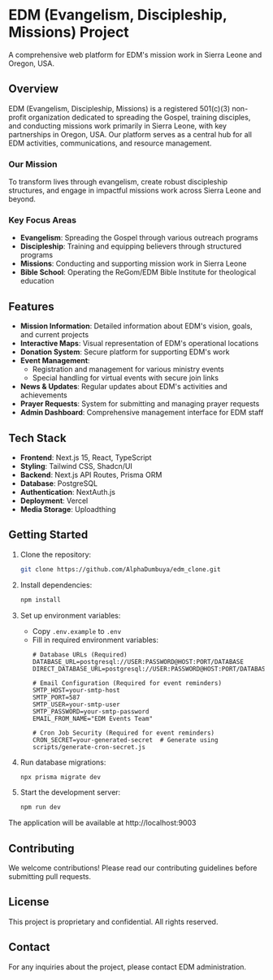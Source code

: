 # EDM (Evangelism, Discipleship, Missions) Project

A comprehensive web platform for EDM's mission work in Sierra Leone and Oregon, USA.

<!-- Last updated: July 25, 2025 -->

## Overview

EDM (Evangelism, Discipleship, Missions) is a registered 501(c)(3) non-profit organization dedicated to spreading the Gospel, training disciples, and conducting missions work primarily in Sierra Leone, with key partnerships in Oregon, USA. Our platform serves as a central hub for all EDM activities, communications, and resource management.

### Our Mission
To transform lives through evangelism, create robust discipleship structures, and engage in impactful missions work across Sierra Leone and beyond.

### Key Focus Areas
- **Evangelism**: Spreading the Gospel through various outreach programs
- **Discipleship**: Training and equipping believers through structured programs
- **Missions**: Conducting and supporting mission work in Sierra Leone
- **Bible School**: Operating the ReGom/EDM Bible Institute for theological education

## Features

- **Mission Information**: Detailed information about EDM's vision, goals, and current projects
- **Interactive Maps**: Visual representation of EDM's operational locations
- **Donation System**: Secure platform for supporting EDM's work
- **Event Management**: 
  - Registration and management for various ministry events
  - Special handling for virtual events with secure join links
- **News & Updates**: Regular updates about EDM's activities and achievements
- **Prayer Requests**: System for submitting and managing prayer requests
- **Admin Dashboard**: Comprehensive management interface for EDM staff

## Tech Stack

- **Frontend**: Next.js 15, React, TypeScript
- **Styling**: Tailwind CSS, Shadcn/UI
- **Backend**: Next.js API Routes, Prisma ORM
- **Database**: PostgreSQL
- **Authentication**: NextAuth.js
- **Deployment**: Vercel
- **Media Storage**: Uploadthing

## Getting Started

1. Clone the repository:
   ```bash
   git clone https://github.com/AlphaDumbuya/edm_clone.git
   ```

2. Install dependencies:
   ```bash
   npm install
   ```

3. Set up environment variables:
   - Copy `.env.example` to `.env`
   - Fill in required environment variables:
     ```env
     # Database URLs (Required)
     DATABASE_URL=postgresql://USER:PASSWORD@HOST:PORT/DATABASE
     DIRECT_DATABASE_URL=postgresql://USER:PASSWORD@HOST:PORT/DATABASE

     # Email Configuration (Required for event reminders)
     SMTP_HOST=your-smtp-host
     SMTP_PORT=587
     SMTP_USER=your-smtp-user
     SMTP_PASSWORD=your-smtp-password
     EMAIL_FROM_NAME="EDM Events Team"

     # Cron Job Security (Required for event reminders)
     CRON_SECRET=your-generated-secret  # Generate using scripts/generate-cron-secret.js
     ```

4. Run database migrations:
   ```bash
   npx prisma migrate dev
   ```

5. Start the development server:
   ```bash
   npm run dev
   ```

The application will be available at http://localhost:9003

## Contributing

We welcome contributions! Please read our contributing guidelines before submitting pull requests.

## License

This project is proprietary and confidential. All rights reserved.

## Contact

For any inquiries about the project, please contact EDM administration.
